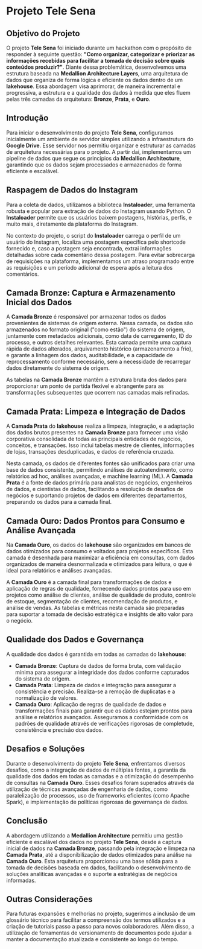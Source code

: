 # Projeto Tele Sena

## Objetivo do Projeto

O projeto **Tele Sena** foi iniciado durante um hackathon com o propósito de responder à seguinte questão: **"Como organizar, categorizar e priorizar as informações recebidas para facilitar a tomada de decisão sobre quais conteúdos produzir?"**. Diante dessa problemática, desenvolvemos uma estrutura baseada na **Medallion Architecture Layers**, uma arquitetura de dados que organiza de forma lógica e eficiente os dados dentro de um **lakehouse**. Essa abordagem visa aprimorar, de maneira incremental e progressiva, a estrutura e a qualidade dos dados à medida que eles fluem pelas três camadas da arquitetura: **Bronze**, **Prata**, e **Ouro**.

## Introdução

Para iniciar o desenvolvimento do projeto **Tele Sena**, configuramos inicialmente um ambiente de servidor simples utilizando a infraestrutura do **Google Drive**. Esse servidor nos permitiu organizar e estruturar as camadas de arquitetura necessárias para o projeto. A partir daí, implementamos um pipeline de dados que segue os princípios da **Medallion Architecture**, garantindo que os dados sejam processados e armazenados de forma eficiente e escalável.

## Raspagem de Dados do Instagram

Para a coleta de dados, utilizamos a biblioteca **Instaloader**, uma ferramenta robusta e popular para extração de dados do Instagram usando Python. O **Instaloader** permite que os usuários baixem postagens, histórias, perfis, e muito mais, diretamente da plataforma do Instagram. 

No contexto do projeto, o script do **Instaloader** carrega o perfil de um usuário do Instagram, localiza uma postagem específica pelo shortcode fornecido e, caso a postagem seja encontrada, extrai informações detalhadas sobre cada comentário dessa postagem. Para evitar sobrecarga de requisições na plataforma, implementamos um atraso programado entre as requisições e um período adicional de espera após a leitura dos comentários.

## Camada Bronze: Captura e Armazenamento Inicial dos Dados

A **Camada Bronze** é responsável por armazenar todos os dados provenientes de sistemas de origem externa. Nessa camada, os dados são armazenados no formato original ("como estão") do sistema de origem, juntamente com metadados adicionais, como data de carregamento, ID do processo, e outros detalhes relevantes. Esta camada permite uma captura rápida de dados alterados, arquivamento histórico (armazenamento a frio), e garante a linhagem dos dados, auditabilidade, e a capacidade de reprocessamento conforme necessário, sem a necessidade de recarregar dados diretamente do sistema de origem.

As tabelas na **Camada Bronze** mantêm a estrutura bruta dos dados para proporcionar um ponto de partida flexível e abrangente para as transformações subsequentes que ocorrem nas camadas mais refinadas.

## Camada Prata: Limpeza e Integração de Dados

A **Camada Prata** do **lakehouse** realiza a limpeza, integração, e a adaptação dos dados brutos presentes na **Camada Bronze** para fornecer uma visão corporativa consolidada de todas as principais entidades de negócios, conceitos, e transações. Isso inclui tabelas mestre de clientes, informações de lojas, transações desduplicadas, e dados de referência cruzada.

Nesta camada, os dados de diferentes fontes são unificados para criar uma base de dados consistente, permitindo análises de autoatendimento, como relatórios ad hoc, análises avançadas, e machine learning (ML). A **Camada Prata** é a fonte de dados primária para analistas de negócios, engenheiros de dados, e cientistas de dados, facilitando a resolução de desafios de negócios e suportando projetos de dados em diferentes departamentos, preparando os dados para a camada final.

## Camada Ouro: Dados Prontos para Consumo e Análise Avançada

Na **Camada Ouro**, os dados do **lakehouse** são organizados em bancos de dados otimizados para consumo e voltados para projetos específicos. Esta camada é desenhada para maximizar a eficiência em consultas, com dados organizados de maneira desnormalizada e otimizados para leitura, o que é ideal para relatórios e análises avançadas.

A **Camada Ouro** é a camada final para transformações de dados e aplicação de regras de qualidade, fornecendo dados prontos para uso em projetos como análise de clientes, análise de qualidade de produto, controle de estoque, segmentação de clientes, recomendação de produtos, e análise de vendas. As tabelas e métricas nesta camada são preparadas para suportar a tomada de decisão estratégica e insights de alto valor para o negócio.

## Qualidade dos Dados e Governança

A qualidade dos dados é garantida em todas as camadas do **lakehouse**:

- **Camada Bronze**: Captura de dados de forma bruta, com validação mínima para assegurar a integridade dos dados conforme capturados do sistema de origem.
- **Camada Prata**: Limpeza de dados e integração para assegurar a consistência e precisão. Realiza-se a remoção de duplicatas e a normalização de valores.
- **Camada Ouro**: Aplicação de regras de qualidade de dados e transformações finais para garantir que os dados estejam prontos para análise e relatórios avançados. Asseguramos a conformidade com os padrões de qualidade através de verificações rigorosas de completude, consistência e precisão dos dados.

## Desafios e Soluções

Durante o desenvolvimento do projeto **Tele Sena**, enfrentamos diversos desafios, como a integração de dados de múltiplas fontes, a garantia da qualidade dos dados em todas as camadas e a otimização do desempenho de consultas na **Camada Ouro**. Esses desafios foram superados através da utilização de técnicas avançadas de engenharia de dados, como paralelização de processos, uso de frameworks eficientes (como Apache Spark), e implementação de políticas rigorosas de governança de dados.

## Conclusão

A abordagem utilizando a **Medallion Architecture** permitiu uma gestão eficiente e escalável dos dados no projeto **Tele Sena**, desde a captura inicial de dados na **Camada Bronze**, passando pela integração e limpeza na **Camada Prata**, até a disponibilização de dados otimizados para análise na **Camada Ouro**. Esta arquitetura proporcionou uma base sólida para a tomada de decisões baseada em dados, facilitando o desenvolvimento de soluções analíticas avançadas e o suporte a estratégias de negócios informadas.

## Outras Considerações

Para futuras expansões e melhorias no projeto, sugerimos a inclusão de um glossário técnico para facilitar a compreensão dos termos utilizados e a criação de tutoriais passo a passo para novos colaboradores. Além disso, a utilização de ferramentas de versionamento de documentos pode ajudar a manter a documentação atualizada e consistente ao longo do tempo.

